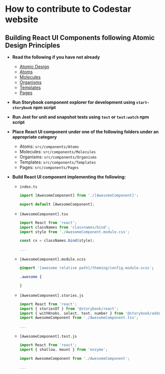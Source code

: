 # How to contribute to Codestar website

## Building React UI Components following Atomic Design Principles

* **Read the following if you have not already**
  * [Atomic Design](http://bradfrost.com/blog/post/atomic-web-design/)
  * [Atoms](http://bradfrost.com/blog/post/atomic-web-design/#atoms)
  * [Molecules](http://bradfrost.com/blog/post/atomic-web-design/#molecules)
  * [Organisms](http://bradfrost.com/blog/post/atomic-web-design/#organisms)
  * [Templates](http://bradfrost.com/blog/post/atomic-web-design/#templates)
  * [Pages](http://bradfrost.com/blog/post/atomic-web-design/#pages)

* **Run Storybook component explorer for development using `start-storybook` npm script**

* **Run Jest for unit and snapshot tests using `test` or `test:watch` npm script**

* **Place React UI component under one of the following folders under an appropriate category**
  * Atoms: `src/components/Atoms`
  * Molecules: `src/components/Molecules`
  * Organisms: `src/components/Organisms`
  * Templates: `src/components/Templates`
  * Pages: `src/components/Pages`

* **Build React UI component implementing the following:**
  * `index.ts`
    ```typescript
    import [AwesomeComponent] from './[AwesomeComponent]';

    export default [AwesomeComponent];
    ```

  * `[AwesomeComponent].tsx`
    ```typescript
    import React from 'react';
    import classNames from 'classnames/bind';
    import style from './AwesomeComponent.module.css';

    const cx = classNames.bind(style);

    ...
    ```

  * `[AwesomeComponent].module.scss`
    ```sass
    @import '[awesome relative path]/theming/config.module.scss';

    .awesome {

    }

    ```

  * `[AwesomeComponent].stories.js`
    ```javascript
    import React from 'react';
    import { storiesOf } from '@storybook/react';
    import { withKnobs, select, text, number } from '@storybook/addon-knobs';
    import AwesomeComponent from './AwesomeComponent.tsx';

    ...
    ```

  * `[AwesomeComponent].test.js`
    ```javascript
    import React from 'react';
    import { shallow, mount } from 'enzyme';

    import AwesomeComponent from './AwesomeComponent';

    ...
    ```
